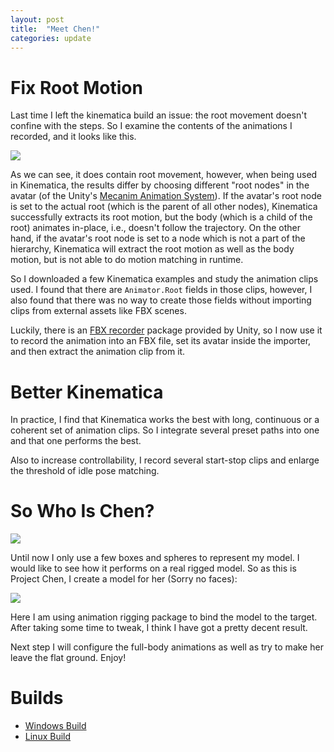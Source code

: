 ```yaml
---
layout: post
title:  "Meet Chen!"
categories: update
---
```

# Fix Root Motion
Last time I left the kinematica build an issue: the root movement doesn't confine with the steps.
So I examine the contents of the animations I recorded, and it looks like this.

<img src="{{site.baseurl}}/assets/2021-3-31-old-animation-clip.png">

As we can see, it does contain root movement, however, when being used in Kinematica, the results differ by choosing different "root nodes" in the avatar (of the Unity's [Mecanim Animation System](https://docs.unity3d.com/Manual/AnimationOverview.html)).
If the avatar's root node is set to the actual root (which is the parent of all other nodes), Kinematica successfully extracts its root motion, but the body (which is a child of the root) animates in-place, i.e., doesn't follow the trajectory.
On the other hand, if the avatar's root node is set to a node which is not a part of the hierarchy, Kinematica will extract the root motion as well as the body motion, but is not able to do motion matching in runtime.

So I downloaded a few Kinematica examples and study the animation clips used.
I found that there are `Animator.Root` fields in those clips, however, I also found that there was no way to create those fields without importing clips from external assets like FBX scenes.

Luckily, there is an [FBX recorder](https://docs.unity3d.com/Manual/com.unity.recorder.html) package provided by Unity, so I now use it to record the animation into an FBX file, set its avatar inside the importer, and then extract the animation clip from it.

# Better Kinematica
In practice, I find that Kinematica works the best with long, continuous or a coherent set of animation clips.
So I integrate several preset paths into one and that one performs the best.

Also to increase controllability, I record several start-stop clips and enlarge the threshold of idle pose matching.

# So Who Is Chen?
<img src="{{site.baseurl}}/assets/chen.png">

Until now I only use a few boxes and spheres to represent my model.
I would like to see how it performs on a real rigged model.
So as this is Project Chen, I create a model for her (Sorry no faces):

<img src="{{site.baseurl}}/assets/2021-3-31-chen.png">

Here I am using animation rigging package to bind the model to the target.
After taking some time to tweak, I think I have got a pretty decent result.

Next step I will configure the full-body animations as well as try to make her leave the flat ground.
Enjoy!

# Builds
- [Windows Build](https://drive.google.com/file/d/1zx-eZl2GfTZeYuOy4NTngPfaBk-aTbS_/view?usp=sharing)
- [Linux Build](https://drive.google.com/file/d/1dWk0FtpIyt72BIKF64Lz5CmeSVrc1_EC/view?usp=sharing)